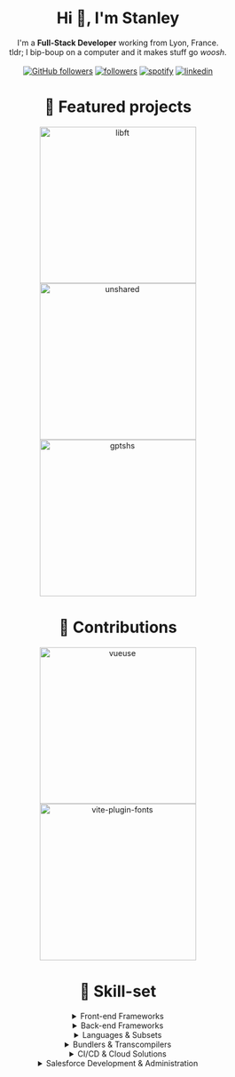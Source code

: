 
<!------------- Introduction ------------->
<h1 align="center">Hi 👋, I'm Stanley</h1>
<p align="center">
  I'm a <strong>Full-Stack Developer</strong> working from Lyon, France.<br/>
  tldr; I bip-boup on a computer and it makes stuff go <i>woosh</i>.<br/>
  <br/>
  <!-- Stars -->
  <a href="https://github.com/shorwood?tab=repositories&sort=stargazers"><img alt="GitHub followers" src="https://custom-icon-badges.herokuapp.com/badge/dynamic/json?logo=star&color=55960c&labelColor=488207&label=Stars&style=for-the-badge&query=%24.stars&url=https://api.github-star-counter.workers.dev/user/shorwood"/></a>
  <!-- Followers -->
  <a href="https://github.com/shorwood"><img alt="followers" title="Follow me on Github" src="https://custom-icon-badges.herokuapp.com/github/followers/shorwood?color=236ad3&labelColor=1155ba&style=for-the-badge&logo=person-add&label=Follow&logoColor=white"/></a>
  <!-- Spotify -->
  <a href="https://open.spotify.com/user/21iem47h4urcr56ycr5hlapky"><img alt="spotify" title="Spotify Profile" src="https://img.shields.io/badge/Spotify-1ED760?&style=for-the-badge&logo=spotify&logoColor=white"></a>
  <!-- LinkedIn -->
  <a href="https://www.linkedin.com/in/shorwood/"><img alt="linkedin" title="LinkedIn Profile" src="https://img.shields.io/badge/LinkedIn-0077B5?style=for-the-badge&logo=linkedin&logoColor=white"></a>
</p>

<!------------- Projects ------------->
<h1 align="center">📁 Featured projects</h3>
<p align="center">
  <!-- shorwood/libft -->
  <a href="https://github.com/shorwood/libft"><img width="282" src="https://denvercoder1-github-readme-stats.vercel.app/api/pin/?username=shorwood&repo=libft&theme=react&bg_color=1F222E&title_color=8FBCBB&icon_color=F8D866&hide_border=true&show_icons=false" alt="libft"></a>
  <!-- shorwood/unshared -->
  <a href="https://github.com/shorwood/unshared"><img width="282" src="https://denvercoder1-github-readme-stats.vercel.app/api/pin/?username=shorwood&repo=unshared&theme=react&bg_color=1F222E&title_color=8FBCBB&icon_color=F8D866&hide_border=true&show_icons=false" alt="unshared"></a>
  <br/>
  <!-- shorwood/gptsh -->
  <a href="https://github.com/shorwood/gptsh"><img width="282" src="https://denvercoder1-github-readme-stats.vercel.app/api/pin/?username=shorwood&repo=gptsh&theme=react&bg_color=1F222E&title_color=8FBCBB&icon_color=F8D866&hide_border=true&show_icons=false" alt="gptshs"></a>
</p>

<h1 align="center">📁 Contributions</h3>
<p align="center">
  <!-- vueuse/vueuse -->
  <a href="https://github.com/vueuse/vueuse/pull/789"><img width="282" src="https://denvercoder1-github-readme-stats.vercel.app/api/pin/?username=vueuse&repo=vueuse&theme=react&bg_color=1F222E&title_color=8FBCBB&icon_color=F8D866&hide_border=true&show_icons=false" alt="vueuse"></a>
  <!-- vueuse/vueuse -->
  <a href="https://github.com/stafyniaksacha/vite-plugin-fonts/pull/8"><img width="282" src="https://denvercoder1-github-readme-stats.vercel.app/api/pin/?username=stafyniaksacha&repo=vite-plugin-fonts&theme=react&bg_color=1F222E&title_color=8FBCBB&icon_color=F8D866&hide_border=true&show_icons=false" alt="vite-plugin-fonts"></a>
</p>

<!------------- Badge ------------->
<h1 align="center">🍵 Skill-set</h1>

<details align="center">
  <summary>Front-end Frameworks</summary>
  <img alt="vue" title="Vue 2/3" src="https://img.shields.io/badge/Vue_2\3-35495E?style=for-the-badge&logo=vue.js&logoColor=4FC08D">
  <img alt="vue-router" title="Vue Router 3/4" src="https://img.shields.io/badge/Vue_Router_3\4-35495E?style=for-the-badge&logo=vue.js&logoColor=4FC08D">
  <img alt="vuex" title="Vuex" src="https://img.shields.io/badge/Vuex-35495E?style=for-the-badge&logo=vue.js&logoColor=4FC08D">
  <img alt="nuxt" title="Nuxt" src="https://img.shields.io/badge/Nuxt.js-35495E?style=for-the-badge&logo=nuxt.js&logoColor=4FC08D">
  <img alt="composition-api" title="Vue Composition-API" src="https://img.shields.io/badge/Composition_API-35495E?style=for-the-badge&logo=vue.js&logoColor=4FC08D">
  <img alt="windicss" title="WindiCSS" src="https://img.shields.io/badge/WindiCSS-0D9DDD?style=for-the-badge&logo=windi-css&logoColor=white">
  <img alt="tailwindcss" title="TailwindCSS" src="https://img.shields.io/badge/TailwindCSS-15B3C0?style=for-the-badge&logo=tailwind-css&logoColor=white">
  <img alt="bootstrap" title="Bootstrap" src="https://img.shields.io/badge/Bootstrap-563D7C?style=for-the-badge&logo=bootstrap&logoColor=white">
  <img alt="vuetify" title="Vuetify" src="https://img.shields.io/badge/Vuetify-158FE9?style=for-the-badge&logo=vuetify&logoColor=white">
</details>

<details align="center">
  <summary>Back-end Frameworks</summary>
  <img alt="node" title="NodeJS" src="https://img.shields.io/badge/Node.js-43853D?style=for-the-badge&logo=node.js&logoColor=white">
  <img alt="express" title="ExpressJS" src="https://img.shields.io/badge/Express.js-404D59?style=for-the-badge&logo=express&logoColor=white">
  <img alt="strapi" title="Strapi" src="https://img.shields.io/badge/Strapi-1E1D80?style=for-the-badge&logo=strapi&logoColor=white">
  <br/>
  <img alt="mysql" title="MySQL" src="https://img.shields.io/badge/MySQL-07405E?style=for-the-badge&logo=mysql&logoColor=white">
  <img alt="postgresql" title="PostgreSQL" src="https://img.shields.io/badge/PostgreSQL-316192?style=for-the-badge&logo=postgresql&logoColor=white">
  <img alt="mongodb" title="MongoDB" src="https://img.shields.io/badge/MongoDB-4EA94B?style=for-the-badge&logo=mongodb&logoColor=white">
  <img alt="sqlite" title="SQLite" src="https://img.shields.io/badge/SQLite-07405E?style=for-the-badge&logo=sqlite&logoColor=white">
  <br/>
  <img alt="nginx" title="Nginx" src="https://img.shields.io/badge/Nginx-008D36?style=for-the-badge&logo=nginx&logoColor=white">
</details>

<details align="center">
  <summary>Languages & Subsets</summary>
  <img alt="javascript" title="JavaScript" src="https://img.shields.io/badge/JavaScript-F7DF1E?style=for-the-badge&logo=javascript&logoColor=black">
  <img alt="typescript" title="TypeScript" src="https://img.shields.io/badge/TypeScript-007ACC?style=for-the-badge&logo=typescript&logoColor=white">
  <img alt="cplusplus" title="C\C++" src="https://img.shields.io/badge/C\C%2B%2B-00599C?style=for-the-badge&logo=c%2B%2B&logoColor=white">
  <img alt="java" title="Java" src="https://img.shields.io/badge/Java-D0350D?style=for-the-badge&logo=java&logoColor=white">
  <br/>
  <img alt="postcss" title="PostCSS" src="https://img.shields.io/badge/PostCSS-D23709?style=for-the-badge&logo=postcss&logoColor=white">
  <img alt="sass" title="Sass/Scss" src="https://img.shields.io/badge/Sass\Scss-563D7C?style=for-the-badge&logo=sass&logoColor=white">
  <img alt="graphql" title="GraphQL" src="https://img.shields.io/badge/GraphQL-D932A2?style=for-the-badge&logo=graphql&logoColor=white">
</details>

<details align="center">
  <summary>Bundlers & Transcompilers</summary>
  <img alt="webpack" title="Webpack" src="https://img.shields.io/badge/Webpack-1B72B6?style=for-the-badge&logo=webpack&logoColor=white">
  <img alt="vite" title="Vite" src="https://img.shields.io/badge/Vite-8C63F2?style=for-the-badge&logo=vite&logoColor=white">
  <img alt="rollup" title="Rollup" src="https://img.shields.io/badge/Rollup.js-E6332E?style=for-the-badge&logo=rollup.js&logoColor=white">
  <img alt="babel" title="Babel" src="https://img.shields.io/badge/Babel-EBC701?style=for-the-badge&logo=babel&logoColor=black">
</details>

<details align="center">
  <summary>CI/CD & Cloud Solutions</summary>
  <img alt="firebase" title="Firebase" src="https://img.shields.io/badge/Firebase-0393D9?style=for-the-badge&logo=firebase&logoColor=F2C22C">
  <img alt="do" title="Digital Ocean" src="https://img.shields.io/badge/Digital_Ocean-0079F2?style=for-the-badge&logo=digitalocean&logoColor=white">
  <img alt="ovh" title="OVH" src="https://img.shields.io/badge/OVH-114066?style=for-the-badge&logo=ovh&logoColor=white">
  <br/>
  <img alt="docker" title="Docker" src="https://img.shields.io/badge/Docker-0095D1?style=for-the-badge&logo=docker&logoColor=white">
  <img alt="kubernetes" title="Kubernetes" src="https://img.shields.io/badge/Kubernetes-3068D9?style=for-the-badge&logo=kubernetes&logoColor=white">
  <img alt="terraform" title="Terraform" src="https://img.shields.io/badge/Terraform-5A40DD?style=for-the-badge&logo=terraform&logoColor=white">
</details>

<details align="center">
  <summary>Salesforce Development & Administration</summary>
  <img alt="sf-cloud" title="Salesforce Admin" src="https://img.shields.io/badge/Salesforce_Admin-1998D0?style=for-the-badge&logo=salesforce&logoColor=white">
  <img alt="sf-apex" title="Apex" src="https://img.shields.io/badge/Apex-1998D0?style=for-the-badge&logo=salesforce&logoColor=white">
  <img alt="sf-lightning" title="Lightning" src="https://img.shields.io/badge/Lightning-1998D0?style=for-the-badge&logo=salesforce&logoColor=white">
  <img alt="sf-lwc" title="Lightning Web Component" src="https://img.shields.io/badge/LWC-1998D0?style=for-the-badge&logo=salesforce&logoColor=white">
  <img alt="sf-slds" title="Salesforce Lightning Design System" src="https://img.shields.io/badge/SLDS-1998D0?style=for-the-badge&logo=salesforce&logoColor=white">
</details>
